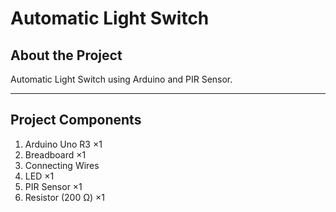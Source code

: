 # Automatic Light Switch

## About the Project

Automatic Light Switch using Arduino and PIR Sensor.

---

## Project Components

1. Arduino Uno R3 ×1
2. Breadboard ×1
3. Connecting Wires
4. LED ×1
5. PIR Sensor ×1
6. Resistor (200 Ω) ×1